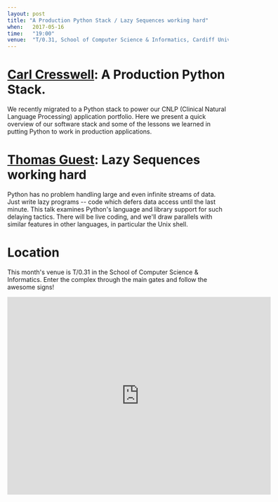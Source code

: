 ```yaml
---
layout: post
title: "A Production Python Stack / Lazy Sequences working hard"
when:   2017-05-16
time:   "19:00"
venue:  "T/0.31, School of Computer Science & Informatics, Cardiff University"
---
```


# [Carl Cresswell](https://twitter.com/carl_cresswell): A Production Python Stack.

We recently migrated to a Python stack to power our CNLP (Clinical Natural Language Processing) application portfolio.  Here we present a quick overview of our software stack and some of the lessons we learned in putting Python to work in production applications.


# [Thomas Guest](https://twitter.com/thomasguest): Lazy Sequences working hard

Python has no problem handling large and even infinite streams of data. Just write lazy programs -- code which defers data access until the last minute. This talk examines Python's language and library support for such delaying tactics. There will be live coding, and we'll draw parallels with similar features in other languages, in particular the Unix shell.


# Location

This month's venue is T/0.31 in the School of Computer Science & Informatics. Enter the complex through the main gates and follow the awesome signs!

<iframe src="https://www.google.com/maps/embed?pb=!1m18!1m12!1m3!1d2484.5563658121855!2d-3.1726044842308547!3d51.4846569796314!2m3!1f0!2f0!3f0!3m2!1i1024!2i768!4f13.1!3m3!1m2!1s0x486e1cb8742c46f5%3A0xc620b871e5d19cac!2sTrevithick+Bldg%2C+Cardiff+CF24!5e0!3m2!1sen!2suk!4v1456917752266" width="600" height="450" frameborder="0" style="border:0" allowfullscreen>&nbsp;</iframe>
